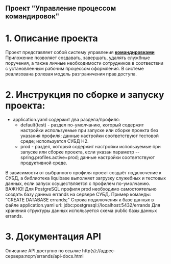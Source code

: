 ## Проект "Управление процессом командировок"

# 1. Описание проекта
Проект представляет собой систему управления [**командировками**](https://ru.wikipedia.org/wiki/%D0%9A%D0%BE%D0%BC%D0%B0%D0%BD%D0%B4%D0%B8%D1%80%D0%BE%D0%B2%D0%BA%D0%B0_(%D0%A0%D0%BE%D1%81%D1%81%D0%B8%D1%8F))
Приложение позволяет создавать, завершать, удалять службные поручения, а также личные необходимости сотрудников в соотвествии с установленным рабочим процессом оформления. В системе реализована ролевая модель разграничения прав доступа.

# 2. Инструкция по сборке и запуску проекта:
*   application.yaml содержит два раздела/профиля:
    - default(test) - раздел по-умолчанию, который содержит настройки используемые
при запуске или сборке проекта без указания профиля; данные настройки соответствуют
тестовой среде; используется СУБД H2.
    - prod - раздел, который содержит настройки используемые при запуске или
сборке проекта, если указан параметр --spring.profiles.active=prod; данные настройки
соответствуют продуктивной среде.

В зависимости от выбранного профиля проект создаёт подключение к СУБД,
а библиотека liquibase выполняет загрузку служебных и тестовых данных, если
запуск осуществляется с профилем по-умолчанию.
ВАЖНО! Для PostgreSQL профиля prod необходимо самостоятельно создать базу данных
errands на сервере СУБД.
Пример команды: "CREATE DATABASE errands;"
Строка подключения к базе данных в файле application.yaml url: jdbc:postgresql://localhost:5432/errands
Для хранения структуры данных используется схема public базы данных errands.

# 3. Документация API
Описание API доступно по ссылке http(s)://адрес-сервера:порт/errands/api-docs.html
